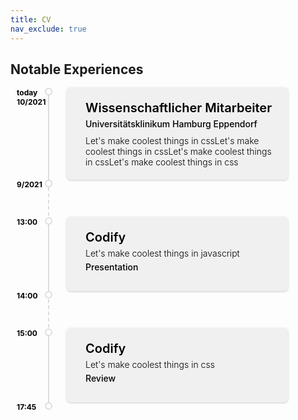 ```yaml
---
title: CV
nav_exclude: true
---
```


## Notable Experiences

<html>
  <html lang="en" >
  <head>
    <meta charset="UTF-8">
    <style>
      .container ul {
      margin: 0;
      margin-top: 10px;
      list-style: none;
      position: relative;
      padding: 0px 60px;
      color: #000;
    }
    .container ul:before {
      content: "";
      width: 1px;
      height: 100%;
      position: absolute;
      border-left: 2px dashed #ddd;
    }
    .container ul li {
      position: relative;
      margin-left: 30px;
      background-color: rgba(0, 0, 0, 0.05);
      padding: 20px;
      border-radius: 6px;
      width: auto;
      box-shadow: 0 0 4px rgba(0, 0, 0, 0.12), 0 2px 2px rgba(0, 0, 0, 0.08);
    }
    .container ul li:not(:first-child) {
      margin-top: 60px;
    }
    .container ul li > span {
      width: 2px;
      height: 100%;
      background: #ddd;
      left: -30px;
      top: 0;
      position: absolute;
    }
    .container ul li > span:before, .container ul li > span:after {
      content: "";
      width: 8px;
      height: 8px;
      border-radius: 50%;
      border: 2px solid #ddd;
      position: absolute;
      background: #fff;
      left: -5px;
      top: 0;
    }
    .container ul li span:after {
      top: 100%;
    }
    .container ul li > div {
      margin-left: 10px;
    }
    .container div .title {
      font-weight: 600;
      font-size: 20px;
      margin-bottom: 5px;
    }
    .container div .type {
      font-weight: 500;
      margin-top: 5px;
      margin-bottom: 10px;
    }
    .container div .info {
      font-weight: 300;
    }
    .container span.number {
      height: 100%;
    }
    .container span.number span {
      position: absolute;
      font-size: 12px;
      left: -50px;
      font-weight: bold;
    }
    .container span.number span:first-child {
      top: 0;
    }
    .container span.number span:last-child {
      top: 100%;
    }
    </style>
  </head>
  <body>
    <div class="container">
      <ul>
        <li><span></span>
          <div>
            <div class="title">Wissenschaftlicher Mitarbeiter</div>
            <div class="type">Universitätsklinikum Hamburg Eppendorf</div>
            <div class="info">Let&apos;s make coolest things in cssLet&apos;s make coolest things in cssLet&apos;s make coolest things in cssLet&apos;s make coolest things in css</div>
          </div> <span class="number"><span>today <br> 10/2021</span> <span>9/2021</span></span>
        </li>
        <li>
          <div><span></span>
            <div class="title">Codify</div>
            <div class="info">Let&apos;s make coolest things in javascript</div>
            <div class="type">Presentation</div>
          </div> <span class="number"><span>13:00</span> <span>14:00</span></span>
        </li>
        <li>
          <div><span></span>
            <div class="title">Codify</div>
            <div class="info">Let&apos;s make coolest things in css</div>
            <div class="type">Review</div>
          </div> <span class="number"><span>15:00</span> <span>17:45</span></span>
        </li>
      </ul>
    </div>
  </body>
</html>